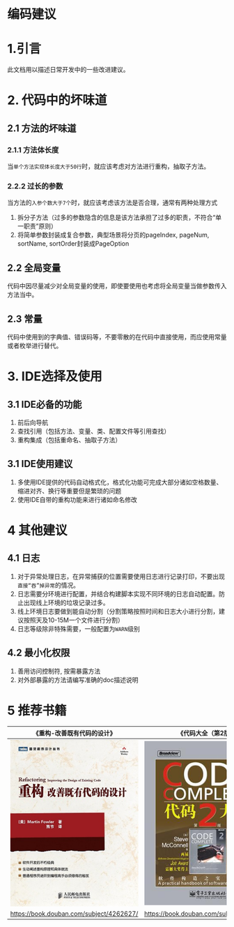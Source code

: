 编码建议
===

# 1.引言
此文档用以描述日常开发中的一些改进建议。 

# 2. 代码中的坏味道
## 2.1 方法的坏味道
### 2.1.1 方法体长度
当`单个方法实现体长度大于50行`时，就应该考虑对方法进行重构，抽取子方法。

### 2.2.2 过长的参数
当方法的`入参个数大于7个`时，就应该考虑该方法是否合理，通常有两种处理方式
1. 拆分子方法（过多的参数隐含的信息是该方法承担了过多的职责，不符合“单一职责”原则）
2. 将简单参数封装成复合参数，典型场景将分页的pageIndex, pageNum, sortName, sortOrder封装成PageOption

## 2.2 全局变量
代码中因尽量减少对全局变量的使用，即使要使用也考虑将全局变量当做参数传入方法当中。

## 2.3 常量
代码中使用到的字典值、错误码等，不要零散的在代码中直接使用，而应使用常量或者枚举进行替代。

# 3. IDE选择及使用
## 3.1 IDE必备的功能
1. 前后向导航
2. 查找引用（包括方法、变量、类、配置文件等引用查找）
3. 重构集成（包括重命名、抽取子方法）

## 3.1 IDE使用建议
1. 多使用IDE提供的代码自动格式化，格式化功能可完成大部分诸如空格数量、缩进对齐、换行等重要但是繁琐的问题
2. 使用IDE自带的重构功能来进行诸如命名修改

# 4 其他建议
## 4.1 日志
1. 对于异常处理日志，在异常捕获的位置需要使用日志进行记录打印，不要出现`直接“吞”掉异常`的情况。
2. 日志需要分环境进行配置，并结合构建脚本实现不同环境的日志自动配置。防止出现线上环境的垃圾记录过多。
3. 线上环境日志要做到能自动分割（分割策略按照时间和日志大小进行分割，建议按照天及10-15M一个文件进行分割）
4. 日志等级除非特殊需要，一般配置为`WARN`级别

## 4.2 最小化权限
1. 善用访问控制符, 按需暴露方法
2. 对外部暴露的方法请编写准确的doc描述说明

# 5 推荐书籍

| 《重构-改善既有代码的设计》  |《代码大全（第2版）》|
| ------------- | ------------- |
| ![refactor](images/refactor.jpg?raw=true)  | ![code-complete-2](images/code-complete-2.jpg?raw=true) |
| https://book.douban.com/subject/4262627/  | https://book.douban.com/subject/1477390/ |

















